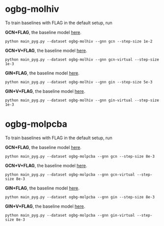 # ogbg-molhiv

To train baselines with FLAG in the default setup, run

**GCN+FLAG**, the baseline model [here](https://github.com/snap-stanford/ogb/tree/master/examples/graphproppred/mol).
        
    python main_pyg.py --dataset ogbg-molhiv --gnn gcn --step-size 1e-2

**GCN+V+FLAG**, the baseline model [here](https://github.com/snap-stanford/ogb/tree/master/examples/graphproppred/mol).

    python main_pyg.py --dataset ogbg-molhiv --gnn gcn-virtual --step-size 1e-3

**GIN+FLAG**, the baseline model [here](https://github.com/snap-stanford/ogb/tree/master/examples/graphproppred/mol).

    python main_pyg.py --dataset ogbg-molhiv --gnn gin --step-size 5e-3

**GIN+V+FLAG**, the baseline model [here](https://github.com/snap-stanford/ogb/tree/master/examples/graphproppred/mol).

    python main_pyg.py --dataset ogbg-molhiv --gnn gin-virtual --step-size 1e-3


# ogbg-molpcba

To train baselines with FLAG in the default setup, run

**GCN+FLAG**, the baseline model [here](https://github.com/snap-stanford/ogb/tree/master/examples/graphproppred/mol).
        
    python main_pyg.py --dataset ogbg-molpcba --gnn gcn --step-size 8e-3

**GCN+V+FLAG**, the baseline model [here](https://github.com/snap-stanford/ogb/tree/master/examples/graphproppred/mol).

    python main_pyg.py --dataset ogbg-molpcba --gnn gcn-virtual --step-size 8e-3

**GIN+FLAG**, the baseline model [here](https://github.com/snap-stanford/ogb/tree/master/examples/graphproppred/mol).

    python main_pyg.py --dataset ogbg-molpcba --gnn gin --step-size 8e-3

**GIN+V+FLAG**, the baseline model [here](https://github.com/snap-stanford/ogb/tree/master/examples/graphproppred/mol).

    python main_pyg.py --dataset ogbg-molpcba --gnn gin-virtual --step-size 8e-3

